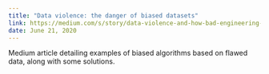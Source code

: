 ```yaml
---
title: "Data violence: the danger of biased datasets"
link: https://medium.com/s/story/data-violence-and-how-bad-engineering-choices-can-damage-society-39e44150e1d4
date: June 21, 2020
---
```


Medium article detailing examples of biased algorithms based on flawed data, along with some solutions.
